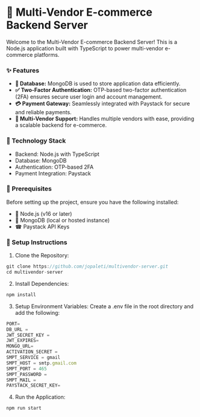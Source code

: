 # 🚀 Multi-Vendor E-commerce Backend Server

Welcome to the Multi-Vendor E-commerce Backend Server! This is a Node.js application built with TypeScript to power multi-vendor e-commerce platforms.

### ✨ Features

- **📂 Database:** MongoDB is used to store application data efficiently.
- **✅ Two-Factor Authentication:** OTP-based two-factor authentication (2FA) ensures secure user login and account management.
- **💳 Payment Gateway:** Seamlessly integrated with Paystack for secure and reliable payments.
- **🚚 Multi-Vendor Support:** Handles multiple vendors with ease, providing a scalable backend for e-commerce.

### 🔧 Technology Stack

- Backend: Node.js with TypeScript
- Database: MongoDB
- Authentication: OTP-based 2FA
- Payment Integration: Paystack

### 🚫 Prerequisites

Before setting up the project, ensure you have the following installed:

- 🎩 Node.js (v16 or later)
- 💾 MongoDB (local or hosted instance)
- ☎ Paystack API Keys

### 🔧 Setup Instructions

1. Clone the Repository:

```javascript
git clone https://github.com/jopaleti/multivendor-server.git
cd multivendor-server
```

2. Install Dependencies:

```javascript
npm install
```

3. Setup Environment Variables:
Create a .env file in the root directory and add the following:

```javascript
PORT=
DB_URL = 
JWT_SECRET_KEY = 
JWT_EXPIRES=
MONGO_URL=
ACTIVATION_SECRET = 
SMPT_SERVICE = gmail
SMPT_HOST = smtp.gmail.com
SMPT_PORT = 465 
SMPT_PASSWORD =
SMPT_MAIL =
PAYSTACK_SECRET_KEY=
```

4. Run the Application:

```javascript
npm run start
```